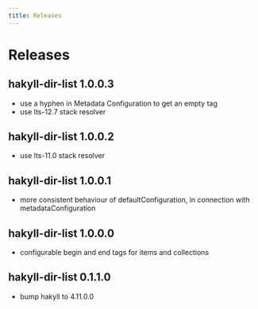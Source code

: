 ```yaml
---
title: Releases
---
```


# Releases

## hakyll-dir-list 1.0.0.3
- use a hyphen in Metadata Configuration to get an empty tag
- use lts-12.7 stack resolver

## hakyll-dir-list 1.0.0.2
- use lts-11.0 stack resolver

## hakyll-dir-list 1.0.0.1
- more consistent behaviour of defaultConfiguration,
  in connection with metadataConfiguration

## hakyll-dir-list 1.0.0.0
- configurable begin and end tags for items and collections

## hakyll-dir-list 0.1.1.0
- bump hakyll to 4.11.0.0

